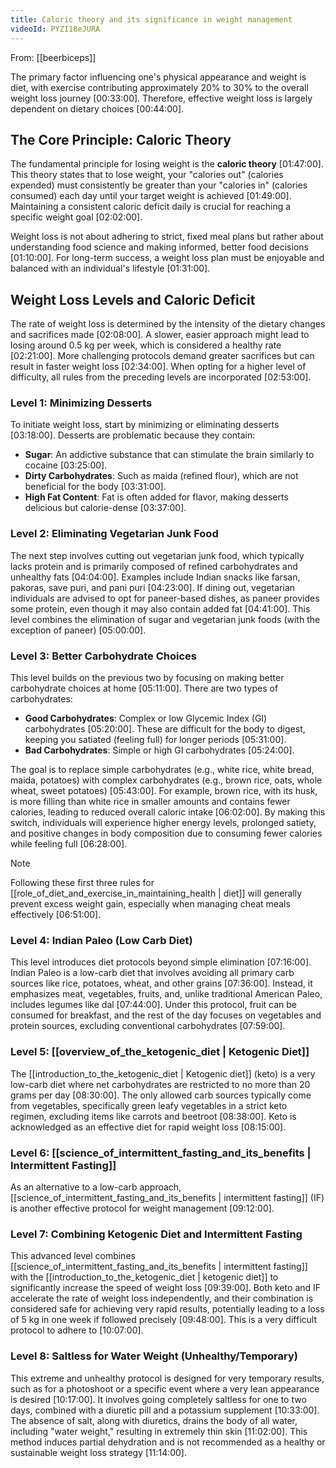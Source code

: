 ```yaml
---
title: Caloric theory and its significance in weight management
videoId: PYZI18eJURA
---
```


From: [[beerbiceps]] <br/> 

The primary factor influencing one's physical appearance and weight is diet, with exercise contributing approximately 20% to 30% to the overall weight loss journey <a class="yt-timestamp" data-t="00:33:00">[00:33:00]</a>. Therefore, effective weight loss is largely dependent on dietary choices <a class="yt-timestamp" data-t="00:44:00">[00:44:00]</a>.

## The Core Principle: Caloric Theory

The fundamental principle for losing weight is the **caloric theory** <a class="yt-timestamp" data-t="01:47:00">[01:47:00]</a>. This theory states that to lose weight, your "calories out" (calories expended) must consistently be greater than your "calories in" (calories consumed) each day until your target weight is achieved <a class="yt-timestamp" data-t="01:49:00">[01:49:00]</a>. Maintaining a consistent caloric deficit daily is crucial for reaching a specific weight goal <a class="yt-timestamp" data-t="02:02:00">[02:02:00]</a>.

Weight loss is not about adhering to strict, fixed meal plans but rather about understanding food science and making informed, better food decisions <a class="yt-timestamp" data-t="01:10:00">[01:10:00]</a>. For long-term success, a weight loss plan must be enjoyable and balanced with an individual's lifestyle <a class="yt-timestamp" data-t="01:31:00">[01:31:00]</a>.

## Weight Loss Levels and Caloric Deficit

The rate of weight loss is determined by the intensity of the dietary changes and sacrifices made <a class="yt-timestamp" data-t="02:08:00">[02:08:00]</a>. A slower, easier approach might lead to losing around 0.5 kg per week, which is considered a healthy rate <a class="yt-timestamp" data-t="02:21:00">[02:21:00]</a>. More challenging protocols demand greater sacrifices but can result in faster weight loss <a class="yt-timestamp" data-t="02:34:00">[02:34:00]</a>. When opting for a higher level of difficulty, all rules from the preceding levels are incorporated <a class="yt-timestamp" data-t="02:53:00">[02:53:00]</a>.

### Level 1: Minimizing Desserts
To initiate weight loss, start by minimizing or eliminating desserts <a class="yt-timestamp" data-t="03:18:00">[03:18:00]</a>. Desserts are problematic because they contain:
*   **Sugar**: An addictive substance that can stimulate the brain similarly to cocaine <a class="yt-timestamp" data-t="03:25:00">[03:25:00]</a>.
*   **Dirty Carbohydrates**: Such as maida (refined flour), which are not beneficial for the body <a class="yt-timestamp" data-t="03:31:00">[03:31:00]</a>.
*   **High Fat Content**: Fat is often added for flavor, making desserts delicious but calorie-dense <a class="yt-timestamp" data-t="03:37:00">[03:37:00]</a>.

### Level 2: Eliminating Vegetarian Junk Food
The next step involves cutting out vegetarian junk food, which typically lacks protein and is primarily composed of refined carbohydrates and unhealthy fats <a class="yt-timestamp" data-t="04:04:00">[04:04:00]</a>. Examples include Indian snacks like farsan, pakoras, save puri, and pani puri <a class="yt-timestamp" data-t="04:23:00">[04:23:00]</a>. If dining out, vegetarian individuals are advised to opt for paneer-based dishes, as paneer provides some protein, even though it may also contain added fat <a class="yt-timestamp" data-t="04:41:00">[04:41:00]</a>. This level combines the elimination of sugar and vegetarian junk foods (with the exception of paneer) <a class="yt-timestamp" data-t="05:00:00">[05:00:00]</a>.

### Level 3: Better Carbohydrate Choices
This level builds on the previous two by focusing on making better carbohydrate choices at home <a class="yt-timestamp" data-t="05:11:00">[05:11:00]</a>. There are two types of carbohydrates:
*   **Good Carbohydrates**: Complex or low Glycemic Index (GI) carbohydrates <a class="yt-timestamp" data-t="05:20:00">[05:20:00]</a>. These are difficult for the body to digest, keeping you satiated (feeling full) for longer periods <a class="yt-timestamp" data-t="05:31:00">[05:31:00]</a>.
*   **Bad Carbohydrates**: Simple or high GI carbohydrates <a class="yt-timestamp" data-t="05:24:00">[05:24:00]</a>.

The goal is to replace simple carbohydrates (e.g., white rice, white bread, maida, potatoes) with complex carbohydrates (e.g., brown rice, oats, whole wheat, sweet potatoes) <a class="yt-timestamp" data-t="05:43:00">[05:43:00]</a>. For example, brown rice, with its husk, is more filling than white rice in smaller amounts and contains fewer calories, leading to reduced overall caloric intake <a class="yt-timestamp" data-t="06:02:00">[06:02:00]</a>. By making this switch, individuals will experience higher energy levels, prolonged satiety, and positive changes in body composition due to consuming fewer calories while feeling full <a class="yt-timestamp" data-t="06:28:00">[06:28:00]</a>.

> [!NOTE]
> Following these first three rules for [[role_of_diet_and_exercise_in_maintaining_health | diet]] will generally prevent excess weight gain, especially when managing cheat meals effectively <a class="yt-timestamp" data-t="06:51:00">[06:51:00]</a>.

### Level 4: Indian Paleo (Low Carb Diet)
This level introduces diet protocols beyond simple elimination <a class="yt-timestamp" data-t="07:16:00">[07:16:00]</a>. Indian Paleo is a low-carb diet that involves avoiding all primary carb sources like rice, potatoes, wheat, and other grains <a class="yt-timestamp" data-t="07:36:00">[07:36:00]</a>. Instead, it emphasizes meat, vegetables, fruits, and, unlike traditional American Paleo, includes legumes like dal <a class="yt-timestamp" data-t="07:44:00">[07:44:00]</a>. Under this protocol, fruit can be consumed for breakfast, and the rest of the day focuses on vegetables and protein sources, excluding conventional carbohydrates <a class="yt-timestamp" data-t="07:59:00">[07:59:00]</a>.

### Level 5: [[overview_of_the_ketogenic_diet | Ketogenic Diet]]
The [[introduction_to_the_ketogenic_diet | Ketogenic diet]] (keto) is a very low-carb diet where net carbohydrates are restricted to no more than 20 grams per day <a class="yt-timestamp" data-t="08:30:00">[08:30:00]</a>. The only allowed carb sources typically come from vegetables, specifically green leafy vegetables in a strict keto regimen, excluding items like carrots and beetroot <a class="yt-timestamp" data-t="08:38:00">[08:38:00]</a>. Keto is acknowledged as an effective diet for rapid weight loss <a class="yt-timestamp" data-t="08:15:00">[08:15:00]</a>.

### Level 6: [[science_of_intermittent_fasting_and_its_benefits | Intermittent Fasting]]
As an alternative to a low-carb approach, [[science_of_intermittent_fasting_and_its_benefits | intermittent fasting]] (IF) is another effective protocol for weight management <a class="yt-timestamp" data-t="09:12:00">[09:12:00]</a>.

### Level 7: Combining Ketogenic Diet and Intermittent Fasting
This advanced level combines [[science_of_intermittent_fasting_and_its_benefits | intermittent fasting]] with the [[introduction_to_the_ketogenic_diet | ketogenic diet]] to significantly increase the speed of weight loss <a class="yt-timestamp" data-t="09:39:00">[09:39:00]</a>. Both keto and IF accelerate the rate of weight loss independently, and their combination is considered safe for achieving very rapid results, potentially leading to a loss of 5 kg in one week if followed precisely <a class="yt-timestamp" data-t="09:48:00">[09:48:00]</a>. This is a very difficult protocol to adhere to <a class="yt-timestamp" data-t="10:07:00">[10:07:00]</a>.

### Level 8: Saltless for Water Weight (Unhealthy/Temporary)
This extreme and unhealthy protocol is designed for very temporary results, such as for a photoshoot or a specific event where a very lean appearance is desired <a class="yt-timestamp" data-t="10:17:00">[10:17:00]</a>. It involves going completely saltless for one to two days, combined with a diuretic pill and a potassium supplement <a class="yt-timestamp" data-t="10:33:00">[10:33:00]</a>. The absence of salt, along with diuretics, drains the body of all water, including "water weight," resulting in extremely thin skin <a class="yt-timestamp" data-t="11:02:00">[11:02:00]</a>. This method induces partial dehydration and is not recommended as a healthy or sustainable weight loss strategy <a class="yt-timestamp" data-t="11:14:00">[11:14:00]</a>.